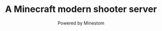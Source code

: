 <h1 align="center">A Minecraft modern shooter server</h1>
<p align="center">Powered by Minestom</p>
